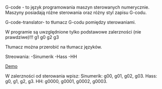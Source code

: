 G-code - to język programowania maszyn sterowanych numerycznie.
Maszyny posiadają różne sterowania oraz różny styl zapisu G-codu.

G-code-translator- to tłumacz G-codu pomiędzy sterowaniami.

W programie są uwzględnione tylko podstawowe zalerzności (nie prawdziwe)!!!
g1 g0 g2 g3 

Tłumacz można przerobić na tłumacz języków.

Streowania:
-Sinumerik
-Hass
-HH

[Demo](https://pabloplatyna.github.io/G-code-translator-Project-2/)

W zalerzności od sterowania wpisz:
Sinumerik: g00, g01, g02, g03.
Hass: g0, g1, g2, g3.
HH: g0000, g0001, g0002, g0003.

